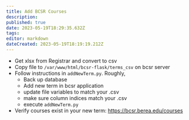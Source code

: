 ```yaml
---
title: Add BCSR Courses
description: 
published: true
date: 2023-05-19T18:29:35.632Z
tags: 
editor: markdown
dateCreated: 2023-05-19T18:19:19.212Z
---
```


- Get xlsx from Registrar and convert to csv
- Copy file to `/var/www/html/bcsr-flask/terms_csv` on bcsr server
- Follow instructions in `addNewTerm.py`. Roughly,
  - Back up database
  - Add new term in bcsr application
  - update file variables to match your .csv
  - make sure column indices match your .csv
  - execute `addNewTerm.py`
- Verify courses exist in your new term: https://bcsr.berea.edu/courses